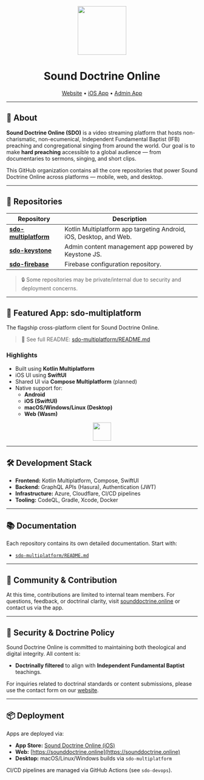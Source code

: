 <p align="center">
  <a href="https://apps.apple.com/in/app/sound-doctrine-online/id6443919279">
    <picture>
      <source media="(prefers-color-scheme: dark)" srcset="https://storage.googleapis.com/sdo-public-assets/Text%20Logo.png">
      <img src="https://storage.googleapis.com/sdo-public-assets/Text%20Logo.png" height="128">
    </picture>
  </a>
  <h1 align="center">Sound Doctrine Online</h1>
</p>

<p align="center">
  <a href="https://sounddoctrine.online">Website</a> •
  <a href="https://apps.apple.com/in/app/sound-doctrine-online/id6443919279">iOS App</a> •
  <a href="http://sdo-keystone.onrender.com">Admin App</a>
</p>

---

## 📖 About

**Sound Doctrine Online (SDO)** is a video streaming platform that hosts non-charismatic, non-ecumenical, Independent Fundamental Baptist (IFB) preaching and congregational singing from around the world. Our goal is to make **hard preaching** accessible to a global audience — from documentaries to sermons, singing, and short clips.

This GitHub organization contains all the core repositories that power Sound Doctrine Online across platforms — mobile, web, and desktop.

---

## 🧱 Repositories

| Repository | Description |
|-----------|-------------|
| [**sdo-multiplatform**](https://github.com/sounddoctrine-de/sdo-multiplatform) | Kotlin Multiplatform app targeting Android, iOS, Desktop, and Web. |
| [**sdo-keystone**](https://github.com/sounddoctrine-de/sdo-keystone) | Admin content management app powered by Keystone JS. |
| [**sdo-firebase**](https://github.com/sounddoctrine-de/sdo-firebase) | Firebase configuration repository. |

<!--
| `sdo-backend` | (Private/internal) GraphQL backend, authentication, and media APIs. |
| `sdo-content-pipeline` | Tools and scripts for ingesting, processing, and uploading content. |
| `sdo-web` | Web frontend (if distinct from KMP WASM) or landing site for [sounddoctrine.online](https://sounddoctrine.online). |
| `sdo-media-hosting` | Static hosting scripts, CDN configuration, and asset storage automation. |
| `sdo-devops` | Infrastructure-as-code, CI/CD workflows, secrets, and environment provisioning (e.g., for Azure, Cloudflare, etc.). |
-->

> 🔒 Some repositories may be private/internal due to security and deployment concerns.

---

## 🚀 Featured App: sdo-multiplatform

The flagship cross-platform client for Sound Doctrine Online.

> 📍 See full README: [sdo-multiplatform/README.md](https://github.com/sounddoctrine-de/sdo-multiplatform/blob/main/README.md)

### Highlights
- Built using **Kotlin Multiplatform**
- iOS UI using **SwiftUI**
- Shared UI via **Compose Multiplatform** (planned)
- Native support for:
  - **Android**
  - **iOS (SwiftUI)**
  - **macOS/Windows/Linux (Desktop)**
  - **Web (Wasm)**

<p align="center">
  <a href="https://apps.apple.com/in/app/sound-doctrine-online/id6443919279">
    <img src="https://storage.googleapis.com/sdo-public-assets/Download_on_the_App_Store_Badge_US-UK_RGB_wht_092917.svg" height="48">
  </a>
</p>

---

## 🛠 Development Stack

- **Frontend:** Kotlin Multiplatform, Compose, SwiftUI
- **Backend:** GraphQL APIs (Hasura), Authentication (JWT)
- **Infrastructure:** Azure, Cloudflare, CI/CD pipelines
- **Tooling:** CodeQL, Gradle, Xcode, Docker

---

## 📚 Documentation

Each repository contains its own detailed documentation. Start with:
- [`sdo-multiplatform/README.md`](https://github.com/sound-doctrine-online/sdo-multiplatform/blob/main/README.md)
<!-- - Internal developer guides in the `sdo-devops` and `sdo-backend` repos (if access is available) -->

---

## 👥 Community & Contribution

At this time, contributions are limited to internal team members. For questions, feedback, or doctrinal clarity, visit [sounddoctrine.online](https://sounddoctrine.online) or contact us via the app.

---

## 🔐 Security & Doctrine Policy

Sound Doctrine Online is committed to maintaining both theological and digital integrity. All content is:
- **Doctrinally filtered** to align with **Independent Fundamental Baptist** teachings.

For inquiries related to doctrinal standards or content submissions, please use the contact form on our [website](https://sounddoctrine.online).

---

## 📦 Deployment

Apps are deployed via:
- **App Store:** [Sound Doctrine Online (iOS)](https://apps.apple.com/in/app/sound-doctrine-online/id6443919279)
- **Web:** [https://sounddoctrine.online](https://sounddoctrine.online)
- **Desktop:** macOS/Linux/Windows builds via `sdo-multiplatform`

CI/CD pipelines are managed via GitHub Actions (see `sdo-devops`).
